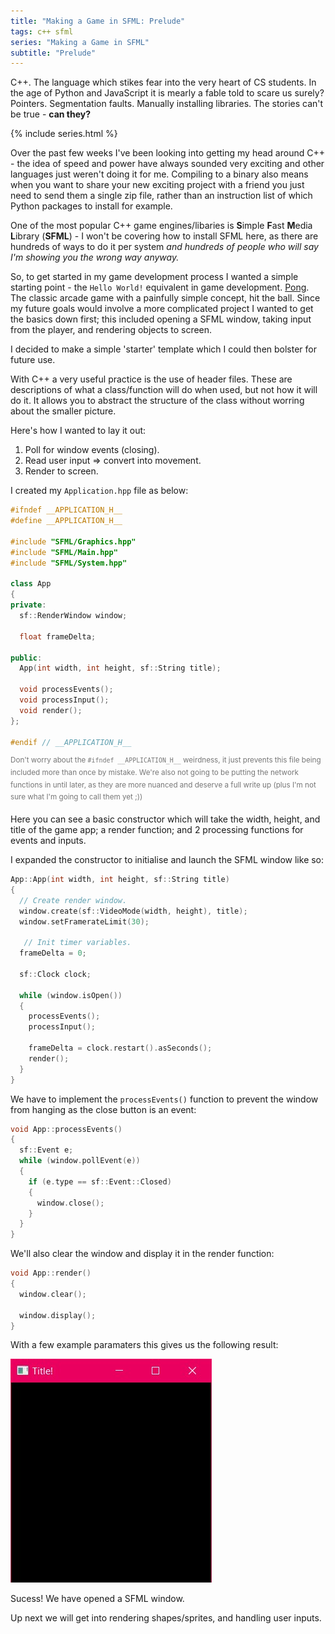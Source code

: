 ```yaml
---
title: "Making a Game in SFML: Prelude"
tags: c++ sfml
series: "Making a Game in SFML"
subtitle: "Prelude"
---
```


C++. The language which stikes fear into the very heart of CS students. In the age of Python and JavaScript it is mearly a fable told to scare us surely? Pointers. Segmentation faults. Manually installing libraries. The stories can't be true - **can they?**

<!--more-->

{% include series.html %}

Over the past few weeks I've been looking into getting my head around C++ - the idea of speed and power have always sounded very exciting and other languages just weren't doing it for me. Compiling to a binary also means when you want to share your new exciting project with a friend you just need to send them a single zip file, rather than an instruction list of which Python packages to install for example.

One of the most popular C++ game engines/libaries is **S**imple **F**ast **M**edia **L**ibrary (**SFML**) - I won't be covering how to install SFML here, as there are hundreds of ways to do it per system _and hundreds of people who will say I'm showing you the wrong way anyway._

So, to get started in my game development process I wanted a simple starting point - the `Hello World!` equivalent in game development. [Pong](https://www.ponggame.org/pong-no-flash.php). The classic arcade game with a painfully simple concept, hit the ball. Since my future goals would involve a more complicated project I wanted to get the basics down first; this included opening a SFML window, taking input from the player, and rendering objects to screen.

I decided to make a simple 'starter' template which I could then bolster for future use.

With C++ a very useful practice is the use of header files. These are descriptions of what a class/function will do when used, but not how it will do it. It allows you to abstract the structure of the class without worring about the smaller picture.

Here's how I wanted to lay it out:
1. Poll for window events (closing).
2. Read user input => convert into movement.
3. Render to screen.

I created my `Application.hpp` file as below:
```c++
#ifndef __APPLICATION_H__
#define __APPLICATION_H__

#include "SFML/Graphics.hpp"
#include "SFML/Main.hpp"
#include "SFML/System.hpp"

class App
{
private:
  sf::RenderWindow window;

  float frameDelta;

public:
  App(int width, int height, sf::String title);

  void processEvents();
  void processInput();
  void render();
};

#endif // __APPLICATION_H__

```
<sup style="color: #777">Don't worry about the `#ifndef __APPLICATION_H__` weirdness, it just prevents this file being included more than once by mistake. We're also not going to be putting the network functions in until later, as they are more nuanced and deserve a full write up (plus I'm not sure what I'm going to call them yet ;))</sup>

Here you can see a basic constructor which will take the width, height, and title of the game app; a render function; and 2 processing functions for events and inputs.

I expanded the constructor to initialise and launch the SFML window like so:
```c++
App::App(int width, int height, sf::String title)
{
  // Create render window.
  window.create(sf::VideoMode(width, height), title);
  window.setFramerateLimit(30);

   // Init timer variables.
  frameDelta = 0;

  sf::Clock clock;

  while (window.isOpen())
  {
    processEvents();
    processInput();

    frameDelta = clock.restart().asSeconds();
    render();
  }
}
```

We have to implement the `processEvents()` function to prevent the window from hanging as the close button is an event:
```c++
void App::processEvents()
{
  sf::Event e;
  while (window.pollEvent(e))
  {
    if (e.type == sf::Event::Closed)
    {
      window.close();
    }
  }
}
```

We'll also clear the window and display it in the render function:
```c++
void App::render()
{
  window.clear();

  window.display();
}
```

With a few example paramaters this gives us the following result:

![Woo hoo](/assets/images/MAGISFML/sfml-intro-1.JPG)

Sucess! We have opened a SFML window. 

Up next we will get into rendering shapes/sprites, and handling user inputs.